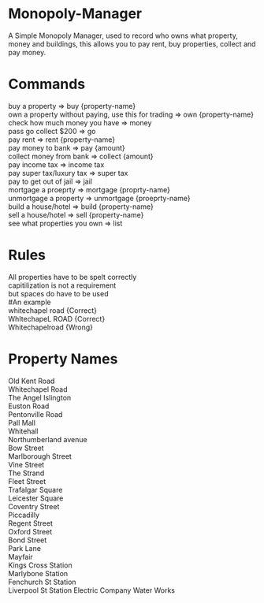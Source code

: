 # Monopoly-Manager

A Simple Monopoly Manager, used to record who owns what property, money and buildings, this allows you to pay rent, buy properties, collect and pay money.

# Commands

buy a property => buy {property-name} <br>
own a property without paying, use this for trading => own {property-name} <br>
check how much money you have => money <br>
pass go collect $200 => go <br>
pay rent => rent {property-name} <br>
pay money to bank => pay {amount} <br>
collect money from bank => collect {amount} <br>
pay income tax => income tax <br>
pay super tax/luxury tax => super tax <br>
pay to get out of jail => jail <br>
mortgage a proeprty => mortgage {proprty-name} <br>
unmortgage a property => unmortgage {proeprty-name} <br>
build a house/hotel => build {property-name} <br>
sell a house/hotel => sell {property-name} <br>
see what properties you own => list

# Rules

All properties have to be spelt correctly <br>
capitilization is not a requirement <br>
but spaces do have to be used <br>
#An example <br>
whitechapel road {Correct} <br>
WhItechapeL ROAD {Correct} <br>
Whitechapelroad {Wrong} <br>

# Property Names

Old Kent Road <br>
Whitechapel Road <br>
The Angel Islington <br>
Euston Road <br>
Pentonville Road <br>
Pall Mall <br>
Whitehall <br>
Northumberland avenue <br>
Bow Street <br>
Marlborough Street <br>
Vine Street <br>
The Strand <br>
Fleet Street <br>
Trafalgar Square <br>
Leicester Square <br>
Coventry Street<br>
Piccadilly <br>
Regent Street <br>
Oxford Street <br>
Bond Street <br>
Park Lane <br>
Mayfair <br>
Kings Cross Station <br>
Marlybone Station <br>
Fenchurch St Station <br>
Liverpool St Station
Electric Company
Water Works

